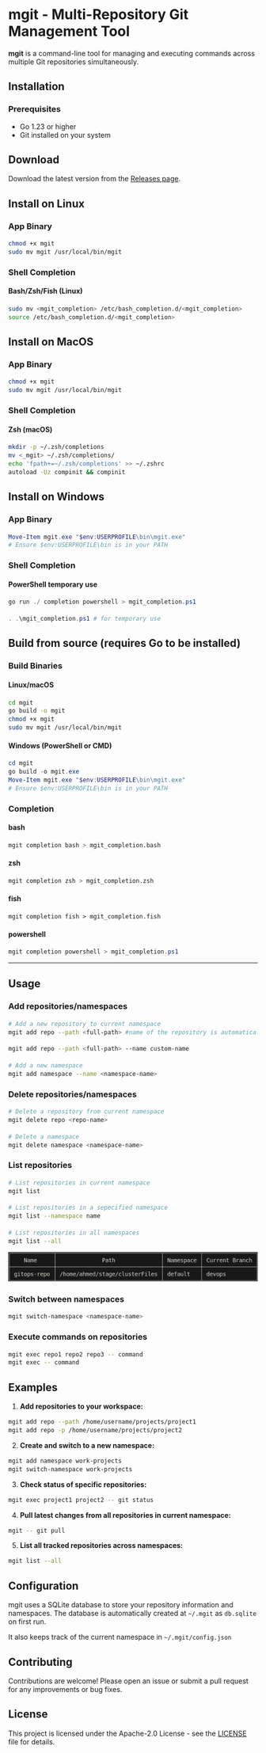 # mgit - Multi-Repository Git Management Tool


**mgit** is a command-line tool for managing and executing commands across multiple Git repositories simultaneously.

## Installation

### Prerequisites
- Go 1.23 or higher
- Git installed on your system


## Download
Download the latest version from the [Releases page](https://github.com/genocem/mgit/releases).

## Install on Linux

### App Binary
```bash
chmod +x mgit
sudo mv mgit /usr/local/bin/mgit
```
### Shell Completion

#### Bash/Zsh/Fish (Linux)

```bash
sudo mv <mgit_completion> /etc/bash_completion.d/<mgit_completion>
source /etc/bash_completion.d/<mgit_completion>
```
## Install on MacOS

### App Binary
```bash
chmod +x mgit
sudo mv mgit /usr/local/bin/mgit
```
### Shell Completion

#### Zsh (macOS)

```bash
mkdir -p ~/.zsh/completions
mv <_mgit> ~/.zsh/completions/
echo 'fpath+=~/.zsh/completions' >> ~/.zshrc
autoload -Uz compinit && compinit
```
## Install on Windows

### App Binary
```ps1
Move-Item mgit.exe "$env:USERPROFILE\bin\mgit.exe"
# Ensure $env:USERPROFILE\bin is in your PATH
```
### Shell Completion
#### PowerShell temporary use

```powershell
go run ./ completion powershell > mgit_completion.ps1

. .\mgit_completion.ps1 # for temporary use 
```


## Build from source (requires Go to be installed)

### Build Binaries

#### Linux/macOS 

```bash
cd mgit
go build -o mgit
chmod +x mgit
sudo mv mgit /usr/local/bin/mgit
```

#### Windows (PowerShell or CMD)

```powershell
cd mgit
go build -o mgit.exe
Move-Item mgit.exe "$env:USERPROFILE\bin\mgit.exe"
# Ensure $env:USERPROFILE\bin is in your PATH
```


### Completion

#### bash
```bash
mgit completion bash > mgit_completion.bash
```

#### zsh

```zsh
mgit completion zsh > mgit_completion.zsh
```

#### fish

```fish
mgit completion fish > mgit_completion.fish
```

#### powershell

```powershell
mgit completion powershell > mgit_completion.ps1
```

---




## Usage

### Add repositories/namespaces
```bash
# Add a new repository to current namespace
mgit add repo --path <full-path> #name of the repository is automatically sourced from the end of the path

mgit add repo --path <full-path> --name custom-name

# Add a new namespace
mgit add namespace --name <namespace-name>
```

### Delete repositories/namespaces
```bash
# Delete a repository from current namespace
mgit delete repo <repo-name>

# Delete a namespace
mgit delete namespace <namespace-name>
```

### List repositories
```bash
# List repositories in current namespace
mgit list

# List repositories in a sepecified namespace
mgit list --namespace name

# List repositories in all namespaces
mgit list --all
```
![list preview](https://github.com/genocem/mgit/blob/main/image.png)

### Switch between namespaces
```bash
mgit switch-namespace <namespace-name>
```

### Execute commands on repositories
```bash
mgit exec repo1 repo2 repo3 -- command
mgit exec -- command
```


## Examples

1. **Add repositories to your workspace:**
```bash
mgit add repo --path /home/username/projects/project1
mgit add repo -p /home/username/projects/project2
```

2. **Create and switch to a new namespace:**
```bash
mgit add namespace work-projects
mgit switch-namespace work-projects
```

3. **Check status of specific repositories:**
```bash
mgit exec project1 project2 -- git status
```

4. **Pull latest changes from all repositories in current namespace:**
```bash
mgit -- git pull
```

5. **List all tracked repositories across namespaces:**
```bash
mgit list --all
```

## Configuration

mgit uses a SQLite database to store your repository information and namespaces. The database is automatically created at `~/.mgit` as `db.sqlite` on first run. 

It also keeps track of the current namespace in `~/.mgit/config.json`



## Contributing

Contributions are welcome! Please open an issue or submit a pull request for any improvements or bug fixes.

## License

This project is licensed under the Apache-2.0 License - see the [LICENSE](LICENSE) file for details.